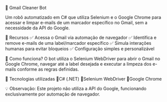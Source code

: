 📨 Gmail Cleaner Bot


Um robô automatizado em C# que utiliza Selenium e o Google Chrome para acessar e limpar e-mails de um marcador específico no Gmail, sem a necessidade da API do Google.

🔹 Recursos
✅ Acessa o Gmail via automação de navegador
✅ Identifica e remove e-mails de uma label/marcador específico
✅ Simula interações humanas para evitar bloqueios
✅ Configuração simples e personalizável

🚀 Como funciona?
O bot utiliza o Selenium WebDriver para abrir o Gmail no Google Chrome, navegar até a label desejada e executar a limpeza dos e-mails conforme as regras definidas.

🔧 Tecnologias utilizadas
🔹C# (.NET)
🔹Selenium WebDriver
🔹Google Chrome

💡 Observação: Este projeto não utiliza a API do Google, funcionando exclusivamente por automação de navegador.
